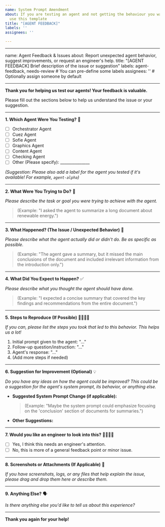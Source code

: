 ```yaml
---
name: System Prompt Amendment
about: If you are testing an agent and not getting the behaviour you want or expect
  use this template
title: "[AGENT FEEDBACK]"
labels: ''
assignees: ''

---
```


---
name: Agent Feedback & Issues
about: Report unexpected agent behavior, suggest improvements, or request an engineer's help.
title: "[AGENT FEEDBACK] Brief description of the issue or suggestion"
labels: agent-feedback, needs-review # You can pre-define some labels
assignees: '' # Optionally assign someone by default

---

**Thank you for helping us test our agents! Your feedback is valuable.**

Please fill out the sections below to help us understand the issue or your suggestion.

---

**1. Which Agent Were You Testing?** 🤖

* [ ] Orchestrator Agent
* [ ] Cuez Agent
* [ ] Sofie Agent
* [ ] Graphics Agent
* [ ] Content Agent
* [ ] Checking Agent
* [ ] Other (Please specify): _______________

*(Suggestion: Please also add a label for the agent you tested if it's available! For example, `agent-alpha`)*

---

**2. What Were You Trying to Do?** 🎯

*Please describe the task or goal you were trying to achieve with the agent.*
> (Example: "I asked the agent to summarize a long document about renewable energy.")

---

**3. What Happened? (The Issue / Unexpected Behavior)** 🤔

*Please describe what the agent actually did or didn't do. Be as specific as possible.*
> (Example: "The agent gave a summary, but it missed the main conclusions of the document and included irrelevant information from the introduction only.")

---

**4. What Did You Expect to Happen?** ✅

*Please describe what you thought the agent should have done.*
> (Example: "I expected a concise summary that covered the key findings and recommendations from the entire document.")

---

**5. Steps to Reproduce (If Possible)** 🚶‍♀️🚶‍♂️

*If you can, please list the steps you took that led to this behavior. This helps us a lot!*
1.  Initial prompt given to the agent: "..."
2.  Follow-up question/instruction: "..."
3.  Agent's response: "..."
4.  (Add more steps if needed)

---

**6. Suggestion for Improvement (Optional)** 💡

*Do you have any ideas on how the agent could be improved? This could be a suggestion for the agent's system prompt, its behavior, or anything else.*

* **Suggested System Prompt Change (if applicable):**
    > (Example: "Maybe the system prompt could emphasize focusing on the 'conclusion' section of documents for summaries.")

* **Other Suggestions:**
    >

---

**7. Would you like an engineer to look into this?** 👨‍💻👩‍💻

* [ ] Yes, I think this needs an engineer's attention.
* [ ] No, this is more of a general feedback point or minor issue.

---

**8. Screenshots or Attachments (If Applicable)** 📎

*If you have screenshots, logs, or any files that help explain the issue, please drag and drop them here or describe them.*

---

**9. Anything Else?** 🗣️

*Is there anything else you'd like to tell us about this experience?*

---

**Thank you again for your help!**
